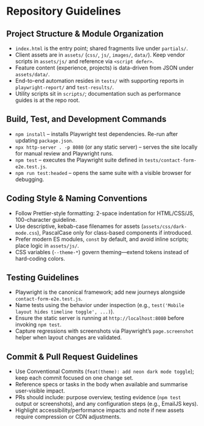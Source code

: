 # Repository Guidelines

## Project Structure & Module Organization
- `index.html` is the entry point; shared fragments live under `partials/`.
- Client assets are in `assets/` (`css/`, `js/`, `images/`, `data/`). Keep vendor scripts in `assets/js/` and reference via `<script defer>`.
- Feature content (experience, projects) is data-driven from JSON under `assets/data/`.
- End-to-end automation resides in `tests/` with supporting reports in `playwright-report/` and `test-results/`.
- Utility scripts sit in `scripts/`; documentation such as performance guides is at the repo root.

## Build, Test, and Development Commands
- `npm install` – installs Playwright test dependencies. Re-run after updating `package.json`.
- `npx http-server . -p 8080` (or any static server) – serves the site locally for manual review and Playwright runs.
- `npm test` – executes the Playwright suite defined in `tests/contact-form-e2e.test.js`.
- `npm run test:headed` – opens the same suite with a visible browser for debugging.

## Coding Style & Naming Conventions
- Follow Prettier-style formatting: 2-space indentation for HTML/CSS/JS, 100-character guideline.
- Use descriptive, kebab-case filenames for assets (`assets/css/dark-mode.css`), PascalCase only for class-based components if introduced.
- Prefer modern ES modules, `const` by default, and avoid inline scripts; place logic in `assets/js/`.
- CSS variables (`--theme-*`) govern theming—extend tokens instead of hard-coding colors.

## Testing Guidelines
- Playwright is the canonical framework; add new journeys alongside `contact-form-e2e.test.js`.
- Name tests using the behavior under inspection (e.g., `test('Mobile layout hides timeline toggle', ...)`).
- Ensure the static server is running at `http://localhost:8080` before invoking `npm test`.
- Capture regressions with screenshots via Playwright’s `page.screenshot` helper when layout changes are validated.

## Commit & Pull Request Guidelines
- Use Conventional Commits (`feat(theme): add neon dark mode toggle`); keep each commit focused on one change set.
- Reference specs or tasks in the body when available and summarise user-visible impact.
- PRs should include: purpose overview, testing evidence (`npm test` output or screenshots), and any configuration steps (e.g., EmailJS keys).
- Highlight accessibility/performance impacts and note if new assets require compression or CDN adjustments.
